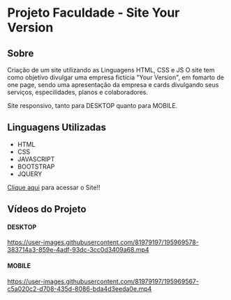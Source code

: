 # Projeto Faculdade - Site Your Version

## Sobre
Criação de um site utilizando as Linguagens HTML, CSS e JS
O site tem como objetivo divulgar uma empresa fictícia "Your Version", em fomarto de one page, sendo uma apresentação da empresa e cards divulgando seus serviços, especilidades, planos e colaboradores.

Site responsivo, tanto para DESKTOP quanto para MOBILE.

## Linguagens Utilizadas
* HTML
* CSS
* JAVASCRIPT
* BOOTSTRAP
* JQUERY

[Clique aqui](https://luanmarquesdev.github.io/site-responsivo-your-version/) para acessar o Site!!

## Vídeos do Projeto

#### DESKTOP
https://user-images.githubusercontent.com/81979197/195969578-383714a3-859e-4adf-93dc-3cc0d3409a68.mp4


#### MOBILE
https://user-images.githubusercontent.com/81979197/195969567-c5a020c2-d708-435d-8086-bda4d3eeda0e.mp4
